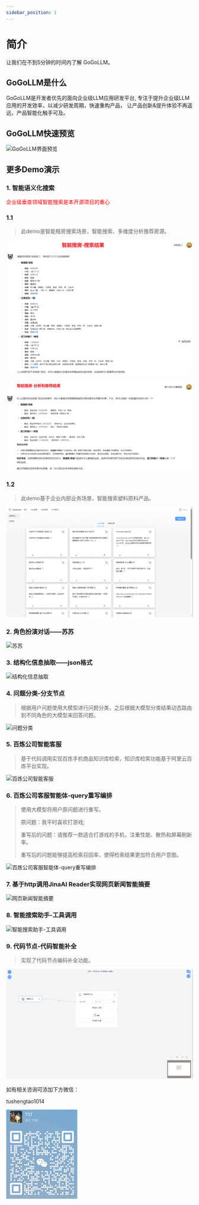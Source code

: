 ```yaml
---
sidebar_position: 1
---
```


# 简介

让我们在不到5分钟的时间内了解 GoGoLLM。

## GoGoLLM是什么
GoGoLLM是开发者优先的面向企业级LLM应用研发平台, 专注于提升企业级LLM应用的开发效率，以减少研发周期，快速重构产品，
让产品创新&提升体验不再遥远，产品智能化触手可及。   

## GoGoLLM快速预览

![GoGoLLM界面预览](./intro_imgs/quick_preview.gif)

## 更多Demo演示

### 1. 智能语义化搜索
<span style="color:red;">企业级垂直领域智能搜索是本开源项目的重心</span>

### 1.1 
> 此demo是智能租房搜索场景，智能搜索、多维度分析推荐房源。

![智能租房搜索](./intro_imgs/ai_search_house_demo_1.png)

![智能租房搜索](./intro_imgs/ai_search_house_demo_2.png)

### 1.2
> 此demo基于企业内部业务场景，智能搜索塑料原料产品。

![智能语义化搜索](./intro_imgs/ai_sousu.gif)

### 2. 角色扮演对话——苏苏

![苏苏](./intro_imgs/gogollm_demo_chat_with_susu.gif)

### 3. 结构化信息抽取——json格式

![结构化信息抽取](./intro_imgs/gogollm_demo_json_extraction.gif)

### 4. 问题分类-分支节点
> 根据用户问题使用大模型进行问题分类，之后根据大模型分类结果动态路由到不同角色的大模型来回答问题。

![问题分类](./intro_imgs/gogollm_demo_issue_classification.gif)


### 5. 百炼公司智能客服
> 基于代码调用实现百炼手机商品知识库检索，知识库检索功能基于阿里云百炼平台实现。

![百炼公司智能客服](./intro_imgs/bailian_knowledge_product.gif)


### 6. 百炼公司客服智能体-query重写编排
> 使用大模型将用户原问题进行重写。
> 
> 原问题：我平时喜欢打游戏; 
> 
> 重写后的问题：请推荐一款适合打游戏的手机，注重性能、散热和屏幕刷新率。
> 
> 重写后的问题能够提高检索召回率，使得检索结果更加符合用户意图。

![百炼公司客服智能体-query重写编排](./intro_imgs/bailian_query_rewrite.gif)


### 7. 基于http调用JinaAI Reader实现网页新闻智能摘要

![网页新闻智能摘要](./intro_imgs/news.gif)

### 8. 智能搜索助手-工具调用

![智能搜索助手-工具调用](./intro_imgs/gogollm_demo_ai_search.gif)


### 9. 代码节点-代码智能补全
> 实现了代码节点编码补全功能。

![代码智能补全](./intro_imgs/gogollm_demo_code_node_test.gif)


如有相关咨询可添加下方微信：

tushengtao1014

![微信](./intro_imgs/wechat.png)

